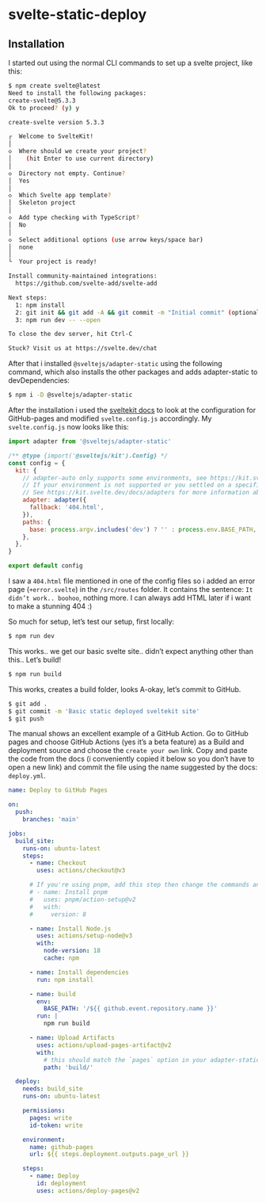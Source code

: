 # svelte-static-deploy

## Installation

I started out using the normal CLI commands to set up a svelte project, like this:

```bash
$ npm create svelte@latest
Need to install the following packages:
create-svelte@5.3.3
Ok to proceed? (y) y

create-svelte version 5.3.3

┌  Welcome to SvelteKit!
│
◇  Where should we create your project?
│    (hit Enter to use current directory)
│
◇  Directory not empty. Continue?
│  Yes
│
◇  Which Svelte app template?
│  Skeleton project
│
◇  Add type checking with TypeScript?
│  No
│
◇  Select additional options (use arrow keys/space bar)
│  none
│
└  Your project is ready!

Install community-maintained integrations:
  https://github.com/svelte-add/svelte-add

Next steps:
  1: npm install
  2: git init && git add -A && git commit -m "Initial commit" (optional)
  3: npm run dev -- --open

To close the dev server, hit Ctrl-C

Stuck? Visit us at https://svelte.dev/chat
```

After that i installed `@sveltejs/adapter-static` using the following command, which also installs the other packages and adds adapter-static to devDependencies:

```bash
$ npm i -D @sveltejs/adapter-static
```

After the installation i used the [sveltekit docs](https://kit.svelte.dev/docs/adapter-static#github-pages) to look at the configuration for GitHub-pages and modified `svelte.config.js` accordingly. My `svelte.config.js` now looks like this:

```js
import adapter from '@sveltejs/adapter-static'

/** @type {import('@sveltejs/kit').Config} */
const config = {
  kit: {
    // adapter-auto only supports some environments, see https://kit.svelte.dev/docs/adapter-auto for a list.
    // If your environment is not supported or you settled on a specific environment, switch out the adapter.
    // See https://kit.svelte.dev/docs/adapters for more information about adapters.
    adapter: adapter({
      fallback: '404.html',
    }),
    paths: {
      base: process.argv.includes('dev') ? '' : process.env.BASE_PATH,
    },
  },
}

export default config
```

I saw a `404.html` file mentioned in one of the config files so i added an error page (`+error.svelte`) in the `/src/routes` folder. It contains the sentence: `It didn’t work.. boohoo`, nothing more. I can always add HTML later if i want to make a stunning 404 :)

So much for setup, let’s test our setup, first locally:
```bash
$ npm run dev
```

This works.. we get our basic svelte site.. didn’t expect anything other than this.. Let’s build!

```bash
$ npm run build
```

This works, creates a build folder, looks A-okay, let’s commit to GitHub.

```bash
$ git add .
$ git commit -m 'Basic static deployed sveltekit site'
$ git push
```

The manual shows an excellent example of a GitHub Action. Go to GitHub pages and choose GitHub Actions (yes it’s a beta feature) as a Build and deployment source and choose the `create your own` link. Copy and paste the code from the docs (i conveniently copied it below so you don’t have to open a new link) and commit the file using the name suggested by the docs: `deploy.yml`.

```yml
name: Deploy to GitHub Pages

on:
  push:
    branches: 'main'

jobs:
  build_site:
    runs-on: ubuntu-latest
    steps:
      - name: Checkout
        uses: actions/checkout@v3

      # If you're using pnpm, add this step then change the commands and cache key below to use `pnpm`
      # - name: Install pnpm
      #   uses: pnpm/action-setup@v2
      #   with:
      #     version: 8

      - name: Install Node.js
        uses: actions/setup-node@v3
        with:
          node-version: 18
          cache: npm

      - name: Install dependencies
        run: npm install

      - name: build
        env:
          BASE_PATH: '/${{ github.event.repository.name }}'
        run: |
          npm run build

      - name: Upload Artifacts
        uses: actions/upload-pages-artifact@v2
        with:
          # this should match the `pages` option in your adapter-static options
          path: 'build/'

  deploy:
    needs: build_site
    runs-on: ubuntu-latest

    permissions:
      pages: write
      id-token: write

    environment:
      name: github-pages
      url: ${{ steps.deployment.outputs.page_url }}

    steps:
      - name: Deploy
        id: deployment
        uses: actions/deploy-pages@v2
```
